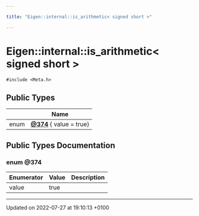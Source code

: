 ```yaml
---

title: "Eigen::internal::is_arithmetic< signed short >"

---
```


# Eigen::internal::is_arithmetic< signed short >






`#include <Meta.h>`

## Public Types

|                | Name           |
| -------------- | -------------- |
| enum| **[@374](http://example.org/classes/structeigen_1_1internal_1_1is__arithmetic_3_01signed_01short_01_4/#enum-@374)** { value = true} |

## Public Types Documentation

### enum @374

| Enumerator | Value | Description |
| ---------- | ----- | ----------- |
| value | true|   |




-------------------------------

Updated on 2022-07-27 at 19:10:13 +0100